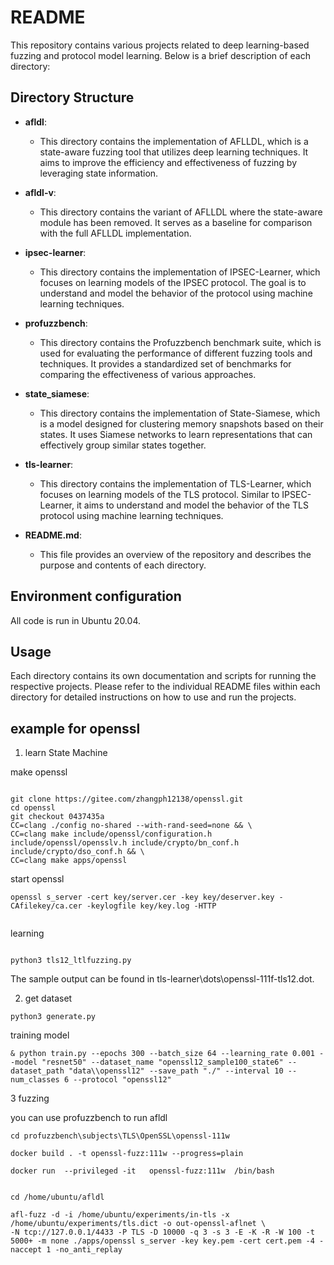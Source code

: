 # README

This repository contains various projects related to deep learning-based fuzzing and protocol model learning. Below is a brief description of each directory:

## Directory Structure

- **afldl**: 
  - This directory contains the implementation of AFLLDL, which is a state-aware fuzzing tool that utilizes deep learning techniques. It aims to improve the efficiency and effectiveness of fuzzing by leveraging state information.

- **afldl-v**: 
  - This directory contains the variant of AFLLDL where the state-aware module has been removed. It serves as a baseline for comparison with the full AFLLDL implementation.

- **ipsec-learner**: 
  - This directory contains the implementation of IPSEC-Learner, which focuses on learning models of the IPSEC protocol. The goal is to understand and model the behavior of the protocol using machine learning techniques.

- **profuzzbench**: 
  - This directory contains the Profuzzbench benchmark suite, which is used for evaluating the performance of different fuzzing tools and techniques. It provides a standardized set of benchmarks for comparing the effectiveness of various approaches.

- **state_siamese**: 
  - This directory contains the implementation of State-Siamese, which is a model designed for clustering memory snapshots based on their states. It uses Siamese networks to learn representations that can effectively group similar states together.

- **tls-learner**: 
  - This directory contains the implementation of TLS-Learner, which focuses on learning models of the TLS protocol. Similar to IPSEC-Learner, it aims to understand and model the behavior of the TLS protocol using machine learning techniques.

- **README.md**: 
  - This file provides an overview of the repository and describes the purpose and contents of each directory.


## Environment configuration

All code is run in Ubuntu 20.04.


## Usage

Each directory contains its own documentation and scripts for running the respective projects. Please refer to the individual README files within each directory for detailed instructions on how to use and run the projects.


## example for openssl

1. learn State Machine

make openssl

```

git clone https://gitee.com/zhangph12138/openssl.git
cd openssl 
git checkout 0437435a 
CC=clang ./config no-shared --with-rand-seed=none && \
CC=clang make include/openssl/configuration.h include/openssl/opensslv.h include/crypto/bn_conf.h include/crypto/dso_conf.h && \
CC=clang make apps/openssl

```

start openssl 

```
openssl s_server -cert key/server.cer -key key/deserver.key -CAfilekey/ca.cer -keylogfile key/key.log -HTTP


```

learning

```

python3 tls12_ltlfuzzing.py

```

The sample output can be found in tls-learner\dots\openssl-111f-tls12.dot.


2. get dataset

```
python3 generate.py
```

training model

```
& python train.py --epochs 300 --batch_size 64 --learning_rate 0.001 --model "resnet50" --dataset_name "openssl12_sample100_state6" --dataset_path "data\\openssl12" --save_path "./" --interval 10 --num_classes 6 --protocol "openssl12"
```


3 fuzzing 

you can use profuzzbench to run afldl


```
cd profuzzbench\subjects\TLS\OpenSSL\openssl-111w

docker build . -t openssl-fuzz:111w --progress=plain

docker run  --privileged -it   openssl-fuzz:111w  /bin/bash


cd /home/ubuntu/afldl

afl-fuzz -d -i /home/ubuntu/experiments/in-tls -x /home/ubuntu/experiments/tls.dict -o out-openssl-aflnet \
-N tcp://127.0.0.1/4433 -P TLS -D 10000 -q 3 -s 3 -E -K -R -W 100 -t 5000+ -m none ./apps/openssl s_server -key key.pem -cert cert.pem -4 -naccept 1 -no_anti_replay


```



